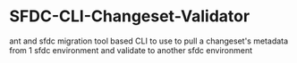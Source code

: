 # SFDC-CLI-Changeset-Validator
ant and sfdc migration tool based CLI to use to pull a changeset's metadata from 1 sfdc environment and validate to another sfdc environment
